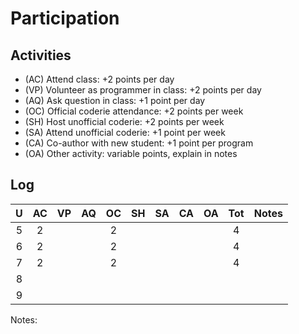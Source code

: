 Participation
=============

## Activities ## 

+ (AC) Attend class: +2 points per day
+ (VP) Volunteer as programmer in class: +2 points per day
+ (AQ) Ask question in class: +1 point per day
+ (OC) Official coderie attendance: +2 points per week
+ (SH) Host unofficial coderie: +2 points per week
+ (SA) Attend unofficial coderie: +1 point per week
+ (CA) Co-author with new student: +1 point per program
+ (OA) Other activity: variable points, explain in notes

## Log ##

| U | AC | VP | AQ | OC | SH | SA | CA | OA | Tot | Notes
|:-:|:--:|:--:|:--:|:--:|:--:|:--:|:--:|:--:|:---:|:--------
| 5 | 2  |    |    | 2  |    |    |    |    |  4  |
| 6 | 2  |    |    | 2  |    |    |    |    |  4  |
| 7 | 2  |    |    | 2  |    |    |    |    |  4  |
| 8 | 
| 9 |

Notes:


